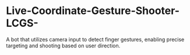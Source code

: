 # Live-Coordinate-Gesture-Shooter-LCGS-
A bot that utilizes camera input to detect finger gestures, enabling precise targeting and shooting based on user direction.
